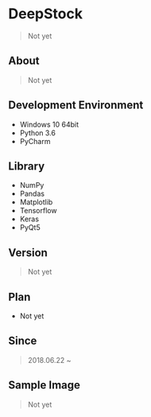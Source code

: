 # DeepStock
> Not yet

## About
> Not yet

## Development Environment
- Windows 10 64bit
- Python 3.6
- PyCharm

## Library
- NumPy
- Pandas
- Matplotlib
- Tensorflow
- Keras
- PyQt5

## Version
> Not yet

## Plan
- Not yet

## Since
> 2018.06.22 ~

## Sample Image
> Not yet
